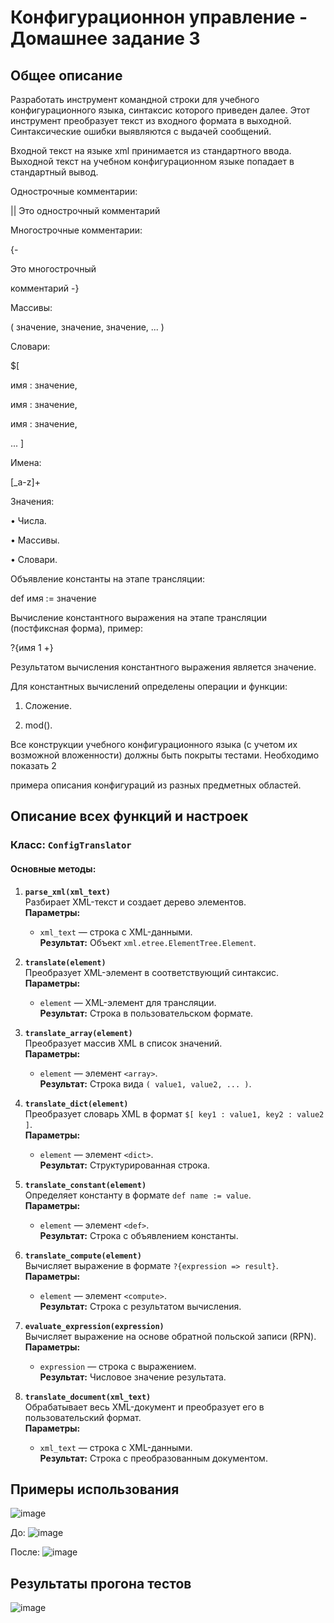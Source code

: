 # Конфигурационнон управление - Домашнее задание 3
## Общее описание 

Разработать инструмент командной строки для учебного конфигурационного языка, синтаксис которого приведен далее. Этот инструмент преобразует текст из входного формата в выходной. Синтаксические ошибки выявляются с выдачей сообщений.  

Входной текст на языке xml принимается из стандартного ввода. Выходной текст на учебном конфигурационном языке попадает в стандартный вывод.  

Однострочные комментарии:  

|| Это однострочный комментарий 

Многострочные комментарии:  

{- 

Это многострочный 

комментарий -}  

Массивы: 

( значение, значение, значение, ... )   

Словари: 

$[ 

имя : значение, 

имя : значение, 

имя : значение, 

... 
]  

Имена: 

[_a-z]+  

Значения: 

• Числа. 

• Массивы. 

• Словари.  

Объявление константы на этапе трансляции: 

def имя := значение 

Вычисление константного выражения на этапе трансляции (постфиксная форма), пример: 

?{имя 1 +}  

Результатом вычисления константного выражения является значение.  

Для константных вычислений определены операции и функции: 

1. Сложение.

2. mod().
   
Все конструкции учебного конфигурационного языка (с учетом их возможной вложенности) должны быть покрыты тестами. Необходимо показать 2 

примера описания конфигураций из разных предметных областей.

## Описание всех функций и настроек

### Класс: `ConfigTranslator`

#### Основные методы:

1. **`parse_xml(xml_text)`**  
   Разбирает XML-текст и создает дерево элементов.  
   **Параметры:**  
   - `xml_text` — строка с XML-данными.  
   **Результат:** Объект `xml.etree.ElementTree.Element`.

2. **`translate(element)`**  
   Преобразует XML-элемент в соответствующий синтаксис.  
   **Параметры:**  
   - `element` — XML-элемент для трансляции.  
   **Результат:** Строка в пользовательском формате.

3. **`translate_array(element)`**  
   Преобразует массив XML в список значений.  
   **Параметры:**  
   - `element` — элемент `<array>`.  
   **Результат:** Строка вида `( value1, value2, ... )`.

4. **`translate_dict(element)`**  
   Преобразует словарь XML в формат `$[ key1 : value1, key2 : value2 ]`.  
   **Параметры:**  
   - `element` — элемент `<dict>`.  
   **Результат:** Структурированная строка.

5. **`translate_constant(element)`**  
   Определяет константу в формате `def name := value`.  
   **Параметры:**  
   - `element` — элемент `<def>`.  
   **Результат:** Строка с объявлением константы.

6. **`translate_compute(element)`**  
   Вычисляет выражение в формате `?{expression => result}`.  
   **Параметры:**  
   - `element` — элемент `<compute>`.  
   **Результат:** Строка с результатом вычисления.

7. **`evaluate_expression(expression)`**  
   Вычисляет выражение на основе обратной польской записи (RPN).  
   **Параметры:**  
   - `expression` — строка с выражением.  
   **Результат:** Числовое значение результата.

8. **`translate_document(xml_text)`**  
   Обрабатывает весь XML-документ и преобразует его в пользовательский формат.  
   **Параметры:**  
   - `xml_text` — строка с XML-данными.  
   **Результат:** Строка с преобразованным документом.

## Примеры использования

![image](https://github.com/user-attachments/assets/c21dbd8f-b132-41d4-bb5b-bb5fe2464d58)


До:
![image](https://github.com/user-attachments/assets/9bcb24b9-98c8-46de-a2c0-d1079efdc2fa)

После:
![image](https://github.com/user-attachments/assets/0c1e7ad9-d1ad-422f-85da-507f4d3a6d4f)



## Результаты прогона тестов
![image](https://github.com/user-attachments/assets/d8551272-68f3-44b9-bff4-e0bb7e6ab4b4)
